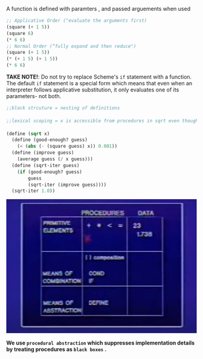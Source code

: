 A function is defined with paramters , and passed arguements when used

```scm
;; Applicative Order ("evaluate the arguments first)
(square (+ 1 5))
(square 6)
(* 6 6)
;; Normal Order (“fully expand and then reduce")
(square (+ 1 5))
(* (+ 1 5) (+ 1 5))
(* 6 6)
```

**TAKE NOTE!**: Do not try to replace Scheme's `if` statement with a function. The default `if` statement is a special form which means that even when an interpreter follows applicative substitution, it only evaluates one of its parameters- not both.

```scm
;;block strcuture = nesting of definitions

;;lexical scoping = x is accessible from procedures in sqrt even though not in argument

(define (sqrt x)
  (define (good-enough? guess)
    (< (abs (- (square guess) x)) 0.001))
  (define (improve guess)
    (average guess (/ x guess)))
  (define (sqrt-iter guess)
    (if (good-enough? guess)
        guess
        (sqrt-iter (improve guess))))
  (sqrt-iter 1.0))
```

![alt text](<1.1 recap.png>)

**We use `procedural abstraction` which suppresses implementation details by treating procedures as `black boxes` .**
